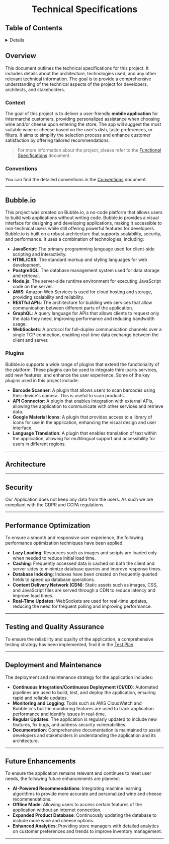 <div align="center">

# Technical Specifications

</div>

## Table of Contents

<details>

</details>

## Overview

This document outlines the technical specifications for this project. It includes details about the architecture, technologies used, and any other relevant technical information.
The goal is to provide a comprehensive understanding of the technical aspects of the project for developers, architects, and stakeholders.

### Context

The goal of this project is to deliver a user-friendly **mobile application** for Intermarché customers, providing personalized assistance when choosing wine and/or cheese upon entering the store.
The app will suggest the most suitable wine or cheese based on the user's dish, taste preferences, or filters. It aims to simplify the selection process and enhance customer satisfaction by offering tailored recommendations.

> For more information about the project, please refer to the [Functional Specifications](../functional/FunctionalSpecifications.md) document.

### Conventions

You can find the detailed conventions in the [Conventions](./Conventions.md) document.

---

## Bubble.io

This project was created on Bubble.io, a no-code platform that allows users to build web applications without writing code.
Bubble.io provides a visual interface for designing and developing applications, making it accessible to non-technical users while still offering powerful features for developers.
Bubble.io is built on a robust architecture that supports scalability, security, and performance. It uses a combination of technologies, including:

- **JavaScript**: The primary programming language used for client-side scripting and interactivity.
- **HTML/CSS**: The standard markup and styling languages for web development.
- **PostgreSQL**: The database management system used for data storage and retrieval.
- **Node.js**: The server-side runtime environment for executing JavaScript code on the server.
- **AWS**: Amazon Web Services is used for cloud hosting and storage, providing scalability and reliability.
- **RESTful APIs**: The architecture for building web services that allow communication between different parts of the application.
- **GraphQL**: A query language for APIs that allows clients to request only the data they need, improving performance and reducing bandwidth usage.
- **WebSockets**: A protocol for full-duplex communication channels over a single TCP connection, enabling real-time data exchange between the client and server.

### Plugins

Bubble.io supports a wide range of plugins that extend the functionality of the platform. 
These plugins can be used to integrate third-party services, add new features, and enhance the user experience. Some of the key plugins used in this project include:

- **Barcode Scanner**: A plugin that allows users to scan barcodes using their device's camera. This is useful to scan products.
- **API Connector**: A plugin that enables integration with external APIs, allowing the application to communicate with other services and retrieve data.
- **Google Material Icons**: A plugin that provides access to a library of icons for use in the application, enhancing the visual design and user interface.
- **Language Translation**: A plugin that enables translation of text within the application, allowing for multilingual support and accessibility for users in different regions.

---

## Architecture

---

## Security

Our Application does not keep any data from the users. As such we are compliant with the GDPR and CCPA regulations.

---

## Performance Optimization

To ensure a smooth and responsive user experience, the following performance optimization techniques have been applied:

- **Lazy Loading**: Resources such as images and scripts are loaded only when needed to reduce initial load time.
- **Caching**: Frequently accessed data is cached on both the client and server sides to minimize database queries and improve response times.
- **Database Indexing**: Indexes have been created on frequently queried fields to speed up database operations.
- **Content Delivery Network (CDN)**: Static assets such as images, CSS, and JavaScript files are served through a CDN to reduce latency and improve load times.
- **Real-Time Updates**: WebSockets are used for real-time updates, reducing the need for frequent polling and improving performance.

---

## Testing and Quality Assurance

To ensure the reliability and quality of the application, a comprehensive testing strategy has been implemented, find it in the [Test Plan](../QA/TestPLan.md)

---

## Deployment and Maintenance

The deployment and maintenance strategy for the application includes:

- **Continuous Integration/Continuous Deployment (CI/CD)**: Automated pipelines are used to build, test, and deploy the application, ensuring rapid and reliable updates.
- **Monitoring and Logging**: Tools such as AWS CloudWatch and Bubble.io's built-in monitoring features are used to track application performance and identify issues in real-time.
- **Regular Updates**: The application is regularly updated to include new features, fix bugs, and address security vulnerabilities.
- **Documentation**: Comprehensive documentation is maintained to assist developers and stakeholders in understanding the application and its architecture.

---

## Future Enhancements

To ensure the application remains relevant and continues to meet user needs, the following future enhancements are planned:

- **AI-Powered Recommendations**: Integrating machine learning algorithms to provide more accurate and personalized wine and cheese recommendations.
- **Offline Mode**: Allowing users to access certain features of the application without an internet connection.
- **Expanded Product Database**: Continuously updating the database to include more wine and cheese options.
- **Enhanced Analytics**: Providing store managers with detailed analytics on customer preferences and trends to improve inventory management.

---
